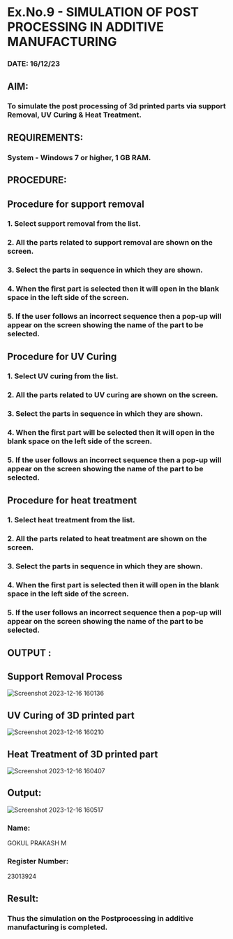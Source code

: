 # Ex.No.9 - SIMULATION OF POST PROCESSING IN ADDITIVE MANUFACTURING

### DATE: 16/12/23

## AIM: 
### To simulate the post processing of 3d printed parts via support Removal, UV Curing & Heat Treatment.

## REQUIREMENTS:
### System - Windows 7 or higher, 1 GB RAM.

## PROCEDURE:

## Procedure for support removal
### 1.	Select support removal from the list.
### 2.	All the parts related to support removal are shown on the screen.
### 3.	Select the parts in sequence in which they are shown.
### 4.	When the first part is selected then it will open in the blank space in the left side of the screen.
### 5.	If the user follows an incorrect sequence then a pop-up will appear on the screen showing the name of the part to be selected.

## Procedure for UV Curing
### 1.	Select UV curing from the list.
### 2.	All the parts related to UV curing are shown on the screen.
### 3.	Select the parts in sequence in which they are shown.
### 4.	When the first part will be selected then it will open in the blank space on the left side of the screen.
### 5.	If the user follows an incorrect sequence then a pop-up will appear on the screen showing the name of the part to be selected.

## Procedure for heat treatment
### 1.	Select heat treatment from the list.
### 2.	All the parts related to heat treatment are shown on the screen.
### 3.	Select the parts in sequence in which they are shown.
### 4.	When the first part is selected then it will open in the blank space in the left side of the screen.
### 5.	If the user follows an incorrect sequence then a pop-up will appear on the screen showing the name of the part to be selected.

## OUTPUT :

## Support Removal Process
![Screenshot 2023-12-16 160136](https://github.com/gokulprakash23013924/Ex.No.9---SIMULATION-OF-POST--PROCESSING-IN-ADDITIVE-MANUFACTURING/assets/150231472/4640d858-7ee5-4f50-bc23-baac41ab3137)

## UV Curing of 3D printed part
![Screenshot 2023-12-16 160210](https://github.com/gokulprakash23013924/Ex.No.9---SIMULATION-OF-POST--PROCESSING-IN-ADDITIVE-MANUFACTURING/assets/150231472/f055fb86-4397-424e-bd46-2e6f5bb2c004)

## Heat Treatment of 3D printed part
![Screenshot 2023-12-16 160407](https://github.com/gokulprakash23013924/Ex.No.9---SIMULATION-OF-POST--PROCESSING-IN-ADDITIVE-MANUFACTURING/assets/150231472/6b508099-d1ec-4c7f-9bc6-aef27c946ed6)


## Output:
![Screenshot 2023-12-16 160517](https://github.com/gokulprakash23013924/Ex.No.9---SIMULATION-OF-POST--PROCESSING-IN-ADDITIVE-MANUFACTURING/assets/150231472/05d69475-84f9-48da-a9b5-10e09766a1dc)


### Name:
GOKUL PRAKASH M
### Register Number:
23013924

## Result: 
### Thus the simulation on the Postprocessing in additive manufacturing is completed.
